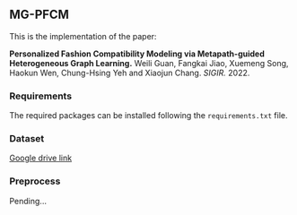 ## MG-PFCM

This is the implementation of the paper: 

**Personalized Fashion Compatibility Modeling via Metapath-guided Heterogeneous Graph Learning.** 
Weili Guan, Fangkai Jiao, Xuemeng Song, Haokun Wen, Chung-Hsing Yeh and Xiaojun Chang. _SIGIR._ 2022.

### Requirements

The required packages can be installed following the `requirements.txt` file.

### Dataset

[Google drive link](https://drive.google.com/file/d/1b_T_MHHF7W5buSXi8M3LsAzCVgJzJbRn/view?usp=share_link)

### Preprocess

Pending...


